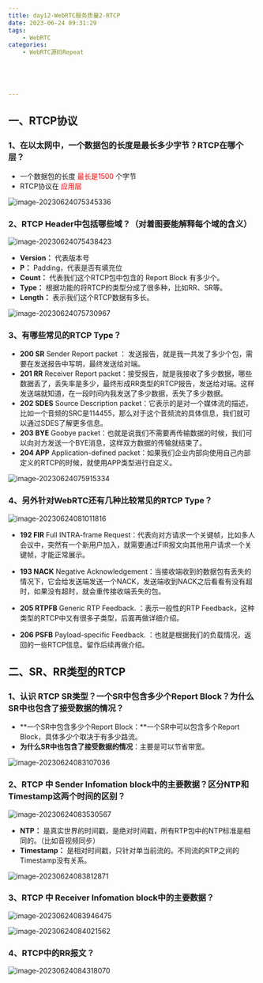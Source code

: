 ```yaml
---
title: day12-WebRTC服务质量2-RTCP
date: 2023-06-24 09:31:29
tags: 
	- WebRTC
categories: 
	- WebRTC源码Repeat





---
```




## 一、RTCP协议

### 1、在以太网中，一个数据包的长度是最长多少字节？RTCP在哪个层？

- 一个数据包的长度 <font color="red">最长是1500</font> 个字节
- RTCP协议在 <font color="red">应用层</font>

![image-20230624075345336](day12-WebRTC服务质量2-RTCP协议/image-20230624075345336.png)



### 2、RTCP Header中包括哪些域？（对着图要能解释每个域的含义）

![image-20230624075438423](day12-WebRTC服务质量2-RTCP协议/image-20230624075438423.png)

- **Version：** 代表版本号
- **P：** Padding，代表是否有填充位
- **Count：** 代表我们这个RTCP包中包含的 Report Block 有多少个。
- **Type：** 根据功能的将RTCP的类型分成了很多种，比如RR、SR等。
- **Length：** 表示我们这个RTCP数据有多长。



![image-20230624075730967](day12-WebRTC服务质量2-RTCP协议/image-20230624075730967.png)

### 3、有哪些常见的RTCP Type？

- **200 SR** Sender Report packet ： 发送报告，就是我一共发了多少个包，需要在发送报告中写明，最终发送给对端。
- **201 RR** Receiver Report packet：接受报告，就是我接收了多少数据，哪些数据丢了，丢失率是多少，最终形成RR类型的RTCP报告，发送给对端。这样发送端就知道，在一段时间内我发送了多少数据，丢失了多少数据。
- **202 SDES** Source Description packet：它表示的是对一个媒体流的描述，比如一个音频的SRC是114455，那么对于这个音频流的具体信息，我们就可以通过SDES了解更多信息。
- **203 BYE** Goobye packet：也就是说我们不需要再传输数据的时候，我们可以向对方发送一个BYE消息，这样双方数据的传输就结束了。
- **204 APP** Application-defined packet：如果我们企业内部向使用自己内部定义的RTCP的时候，就使用APP类型进行自定义。



![image-20230624075915334](day12-WebRTC服务质量2-RTCP协议/image-20230624075915334.png)

### 4、另外针对WebRTC还有几种比较常见的RTCP Type？

![image-20230624081011816](day12-WebRTC服务质量2-RTCP协议/image-20230624081011816.png)

- **192 FIR** Full INTRA-frame Request：代表向对方请求一个关键帧，比如多人会议中，突然有一个新用户加入，就需要通过FIR报文向其他用户请求一个关键帧，才能正常展示。
- **193 NACK** Negative Acknowledgement：当接收端收到的数据包有丢失的情况下，它会给发送端发送一个NACK，发送端收到NACK之后看看有没有超时，如果没有超时，就会重传接收端丢失的包。

- **205 RTPFB** Generic RTP Feedback. ：表示一般性的RTP Feedback，这种类型的RTCP中又有很多子类型，后面再做详细介绍。
- **206 PSFB** Payload-specific Feedback. ：也就是根据我们的负载情况，返回的一些RTCP信息。留作后续再做介绍。



## 二、SR、RR类型的RTCP



### 1、认识 RTCP SR类型？一个SR中包含多少个Report Block？为什么SR中也包含了接受数据的情况？

- **一个SR中包含多少个Report Block：**一个SR中可以包含多个Report Block，具体多少个取决于有多少路流。
- **为什么SR中也包含了接受数据的情况**：主要是可以节省带宽。

![image-20230624083107036](day12-WebRTC服务质量2-RTCP协议/image-20230624083107036.png)

### 2、RTCP 中 Sender Infomation block中的主要数据？区分NTP和Timestamp这两个时间的区别？



![image-20230624083530567](day12-WebRTC服务质量2-RTCP协议/image-20230624083530567.png)



- **NTP：** 是真实世界的时间戳，是绝对时间戳，所有RTP包中的NTP标准是相同的。（比如音视频同步）
- **Timestamp：** 是相对时间戳，只针对单当前流的。不同流的RTP之间的Timestamp没有关系。



![image-20230624083812871](day12-WebRTC服务质量2-RTCP协议/image-20230624083812871.png)

### 3、RTCP 中 Receiver Infomation block中的主要数据？

![image-20230624083946475](day12-WebRTC服务质量2-RTCP协议/image-20230624083946475.png)



![image-20230624084021562](day12-WebRTC服务质量2-RTCP协议/image-20230624084021562.png)



### 4、RTCP中的RR报文？

![image-20230624084318070](day12-WebRTC服务质量2-RTCP协议/image-20230624084318070.png)

